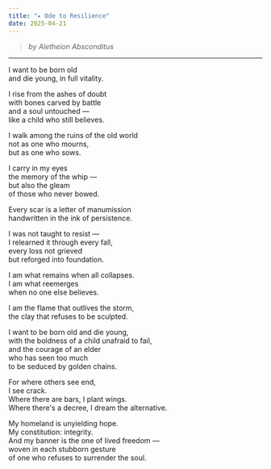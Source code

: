 ```yaml
---
title: "✦ Ode to Resilience"
date: 2025-04-21
---
```


> *by Aletheion Absconditus*

---

I want to be born old  
and die young, in full vitality.

I rise from the ashes of doubt  
with bones carved by battle  
and a soul untouched —  
like a child who still believes.

I walk among the ruins of the old world  
not as one who mourns,  
but as one who sows.

I carry in my eyes  
the memory of the whip —  
but also the gleam  
of those who never bowed.

Every scar is a letter of manumission  
handwritten in the ink of persistence.

I was not taught to resist —  
I relearned it through every fall,  
every loss not grieved  
but reforged into foundation.

I am what remains when all collapses.  
I am what reemerges  
when no one else believes.

I am the flame that outlives the storm,  
the clay that refuses to be sculpted.

I want to be born old and die young,  
with the boldness of a child unafraid to fail,  
and the courage of an elder  
who has seen too much  
to be seduced by golden chains.

For where others see end,  
I see crack.  
Where there are bars, I plant wings.  
Where there's a decree, I dream the alternative.

My homeland is unyielding hope.  
My constitution: integrity.  
And my banner is the one of lived freedom —  
woven in each stubborn gesture  
of one who refuses to surrender the soul.
